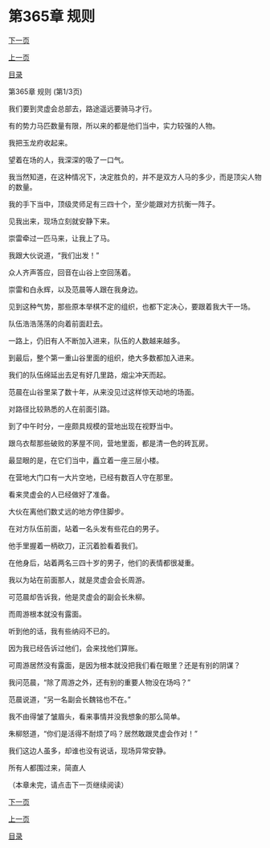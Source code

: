 <h1>第365章    规则</h1>
            <div><p><a href="./1093_%E7%AC%AC365%E7%AB%A0_%E8%A7%84%E5%88%99.md">下一页</a></p><p><a href="./1091_%E7%AC%AC364%E7%AB%A0_%E7%81%AD%E9%A1%B6%E4%B9%8B%E7%81%BE.md">上一页</a></p><p><a href="../">目录</a></p></div>
            <div><p>第365章    规则 (第1/3页)</p><p>我们要到灵虚会总部去，路途遥远要骑马才行。</p><p>有的势力马匹数量有限，所以来的都是他们当中，实力较强的人物。</p><p>我把玉龙府收起来。</p><p>望着在场的人，我深深的吸了一口气。</p><p>我当然知道，在这种情况下，决定胜负的，并不是双方人马的多少，而是顶尖人物的数量。</p><p>我的手下当中，顶级灵师足有三四十个，至少能跟对方抗衡一阵子。</p><p>见我出来，现场立刻就安静下来。</p><p>崇雷牵过一匹马来，让我上了马。</p><p>我跟大伙说道，“我们出发！”</p><p>众人齐声答应，回音在山谷上空回荡着。</p><p>崇雷和白永辉，以及范晨等人跟在我身边。</p><p>见到这种气势，那些原本举棋不定的组织，也都下定决心，要跟着我大干一场。</p><p>队伍浩浩荡荡的向着前面赶去。</p><p>一路上，仍旧有人不断加入进来，队伍的人数越来越多。</p><p>到最后，整个第一重山谷里面的组织，绝大多数都加入进来。</p><p>我们的队伍绵延出去足有好几里路，烟尘冲天而起。</p><p>范晨在山谷里呆了数十年，从来没见过这样惊天动地的场面。</p><p>对路径比较熟悉的人在前面引路。</p><p>到了中午时分，一座颇具规模的营地出现在视野当中。</p><p>跟乌衣帮那些破败的茅屋不同，营地里面，都是清一色的砖瓦房。</p><p>最显眼的是，在它们当中，矗立着一座三层小楼。</p><p>在营地大门口有一大片空地，已经有数百人守在那里。</p><p>看来灵虚会的人已经做好了准备。</p><p>大伙在离他们数丈远的地方停住脚步。</p><p>在对方队伍前面，站着一名头发有些花白的男子。</p><p>他手里握着一柄砍刀，正沉着脸看着我们。</p><p>在他身后，站着两名三四十岁的男子，他们的表情都很凝重。</p><p>我以为站在前面那人，就是灵虚会会长周游。</p><p>可范晨却告诉我，他是灵虚会的副会长朱柳。</p><p>而周游根本就没有露面。</p><p>听到他的话，我有些纳闷不已的。</p><p>因为我已经告诉过他们，会来找他们算账。</p><p>可周游居然没有露面，是因为根本就没把我们看在眼里？还是有别的阴谋？</p><p>我问范晨，“除了周游之外，还有别的重要人物没在场吗？”</p><p>范晨说道，“另一名副会长魏铭也不在。”</p><p>我不由得皱了皱眉头，看来事情并没我想象的那么简单。</p><p>朱柳怒道，“你们是活得不耐烦了吗？居然敢跟灵虚会作对！”</p><p>我们这边人虽多，却谁也没有说话，现场异常安静。</p><p>所有人都围过来，简直人</p><p>（本章未完，请点击下一页继续阅读）</p></div>
            <div><p><a href="./1093_%E7%AC%AC365%E7%AB%A0_%E8%A7%84%E5%88%99.md">下一页</a></p><p><a href="./1091_%E7%AC%AC364%E7%AB%A0_%E7%81%AD%E9%A1%B6%E4%B9%8B%E7%81%BE.md">上一页</a></p><p><a href="../">目录</a></p></div>